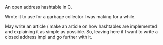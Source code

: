 An open address hashtable in C.

Wrote it to use for a garbage collector I was making for a while.

May write an article / make an article on how hashtables are implemented and explaining it as simple as possible.
So, leaving here if I want to write a closed address impl and go further with it.

